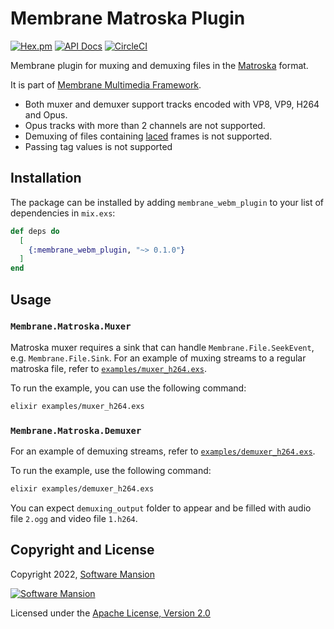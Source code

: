 # Membrane Matroska Plugin

[![Hex.pm](https://img.shields.io/hexpm/v/membrane_webm_plugin.svg)](https://hex.pm/packages/membrane_webm_plugin)
[![API Docs](https://img.shields.io/badge/api-docs-yellow.svg?style=flat)](https://hexdocs.pm/membrane_webm_plugin)
[![CircleCI](https://circleci.com/gh/membraneframework/membrane_webm_plugin.svg?style=svg)](https://circleci.com/gh/membraneframework/membrane_webm_plugin)

Membrane plugin for muxing and demuxing files in the [Matroska](https://www.matroska.org/index.html) format.

It is part of [Membrane Multimedia Framework](https://membraneframework.org).

- Both muxer and demuxer support tracks encoded with VP8, VP9, H264 and Opus.
- Opus tracks with more than 2 channels are not supported.
- Demuxing of files containing [laced](https://www.ietf.org/archive/id/draft-ietf-cellar-matroska-08.html#section-12.3) frames is not supported.
- Passing tag values is not supported

## Installation

The package can be installed by adding `membrane_webm_plugin` to your list of dependencies in `mix.exs`:

```elixir
def deps do
  [
    {:membrane_webm_plugin, "~> 0.1.0"}
  ]
end
```

## Usage

### `Membrane.Matroska.Muxer`
Matroska muxer requires a sink that can handle `Membrane.File.SeekEvent`, e.g. `Membrane.File.Sink`.
For an example of muxing streams to a regular matroska file, refer to [`examples/muxer_h264.exs`](examples/muxer_h264.exs).

To run the example, you can use the following command:
 ```bash
elixir examples/muxer_h264.exs
``` 

### `Membrane.Matroska.Demuxer`
For an example of demuxing streams, refer to [`examples/demuxer_h264.exs`](examples/demuxer_h264.exs). 

To run the example, use the following command:
```bash
elixir examples/demuxer_h264.exs
```

You can expect `demuxing_output` folder to appear and be filled with audio file `2.ogg` and video file `1.h264`.

## Copyright and License

Copyright 2022, [Software Mansion](https://swmansion.com/?utm_source=git&utm_medium=readme&utm_campaign=membrane_webm_plugin)

[![Software Mansion](https://logo.swmansion.com/logo?color=white&variant=desktop&width=200&tag=membrane-github)](https://swmansion.com/?utm_source=git&utm_medium=readme&utm_campaign=membrane_webm_plugin)

Licensed under the [Apache License, Version 2.0](LICENSE)
